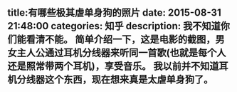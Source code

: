 title:有哪些极其虐单身狗的照片
date: 2015-08-31   21:48:00 
categories: 知乎 
 description: 我不知道你们能看清不能。 简单介绍一下，这是电影的截图，男女主人公通过耳机分线器来听同一首歌(也就是每个人还是照常带两个耳机)，享受音乐。 我以前并不知道耳机分线器这个东西，现在想来真是太虐单身狗了。
  --- 
 